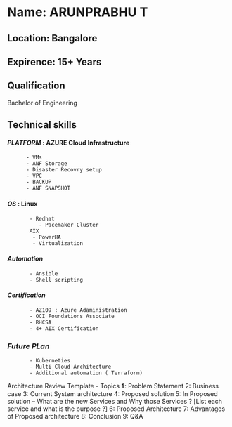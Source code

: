 # Name: ARUNPRABHU T

## Location: Bangalore

## Expirence: 15+ Years

## Qualification
Bachelor of Engineering 

## Technical skills

#### *PLATFORM* : AZURE Cloud Infrastructure
          - VMs
          - ANF Storage
          - Disaster Recovry setup
          - VPC
          - BACKUP
          - ANF SNAPSHOT
 
#### *OS*    :  Linux 
           - Redhat 
              - Pacemaker Cluster
           AIX
            - PowerHA
            - Virtualization
          
#### *Automation*
           - Ansible
           - Shell scripting
#### *Certification* 
           - AZ109 : Azure Adaministration
           - OCI Foundations Associate
           - RHCSA 
           - 4+ AIX Certification

### _Future PLan_         
           - Kuberneties 
           - Multi Cloud Architecture 
           - Additional automation ( Terraform) 
   
 
Architecture Review Template - Topics
𝟏: Problem Statement
2: Business case
3: Current System architecture
4: Proposed solution
5: In Proposed solution – What are the new Services and Why those Services ? [List each service and what is the purpose ?]
6: Proposed Architecture
7: Advantages of Proposed architecture
8: Conclusion
9: Q&A
